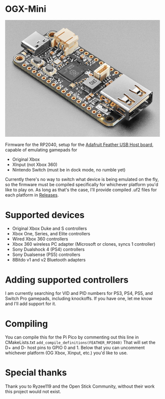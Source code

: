 # OGX-Mini
![Adafruit Feather RP2040 USB Host](images/ada_feather_rp2040_usb.jpg "Adafruit Feather RP2040 USB Host")

Firmware for the RP2040, setup for the [Adafruit Feather USB Host board](https://www.adafruit.com/product/5723), capable of emulating gamepads for
- Original Xbox
- XInput (not Xbox 360)
- Nintendo Switch (must be in dock mode, no rumble yet)

Currently there's no way to switch what device is being emulated on the fly, so the firmware must be compiled specifically for whichever platform you'd like to play on. As long as that's the case, I'll provide compiled .uf2 files for each platform in [Releases](https://github.com/wiredopposite/OGX-Mini/releases).

# Supported devices
- Original Xbox Duke and S controllers
- Xbox One, Series, and Elite controllers
- Wired Xbox 360 controllers
- Xbox 360 wireless PC adapter (Microsoft or clones, syncs 1 controller)
- Sony Dualshock 4 (PS4) controllers
- Sony Dualsense (PS5) controllers
- 8Bitdo v1 and v2 Bluetooth adapters

# Adding supported controllers
I am currently searching for VID and PID numbers for PS3, PS4, PS5, and Switch Pro gamepads, including knockoffs. If you have one, let me know and I'll add support for it.

# Compiling
You can compile this for the Pi Pico by commenting out this line in CMakeLists.txt
`add_compile_definitions(FEATHER_RP2040)`
That will set the D+ and D- host pins to GPIO 0 and 1. Below that you can uncomment whichever platform (OG Xbox, Xinput, etc.) you'd like to use.

# Special thanks
Thank you to Ryzee119 and the Open Stick Community, without their work this project would not exist.